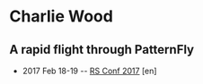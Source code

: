 # Charlie Wood

## A rapid flight through PatternFly
- 2017 Feb 18-19 -- [RS Conf 2017](https://www.youtube.com/watch?v=LSiUTm6kCes) [en]   
